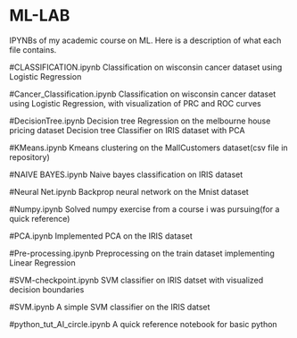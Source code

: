 # ML-LAB
IPYNBs of my academic course on ML. Here is a description of what each file contains.

#CLASSIFICATION.ipynb
  Classification on wisconsin cancer dataset using Logistic Regression
  
#Cancer_Classification.ipynb
  Classification on wisconsin cancer dataset using Logistic Regression, with visualization of PRC and ROC curves
  
#DecisionTree.ipynb
  Decision tree Regression on the melbourne house pricing dataset
  Decision tree Classifier on IRIS dataset with PCA
  
#KMeans.ipynb
  Kmeans clustering on the MallCustomers dataset(csv file in repository)
  
#NAIVE BAYES.ipynb
  Naive bayes classification on IRIS dataset
  
#Neural Net.ipynb
  Backprop neural network on the Mnist dataset
  
#Numpy.ipynb
  Solved numpy exercise from a course i was pursuing(for a quick reference)
  
#PCA.ipynb
  Implemented PCA on the IRIS dataset
  
#Pre-processing.ipynb
  Preprocessing on the train dataset implementing Linear Regression
  
#SVM-checkpoint.ipynb
  SVM classifier on IRIS datset with visualized decision boundaries
  
#SVM.ipynb
  A simple SVM classifier on the IRIS datset
  
#python_tut_AI_circle.ipynb 
  A quick reference notebook for basic python
